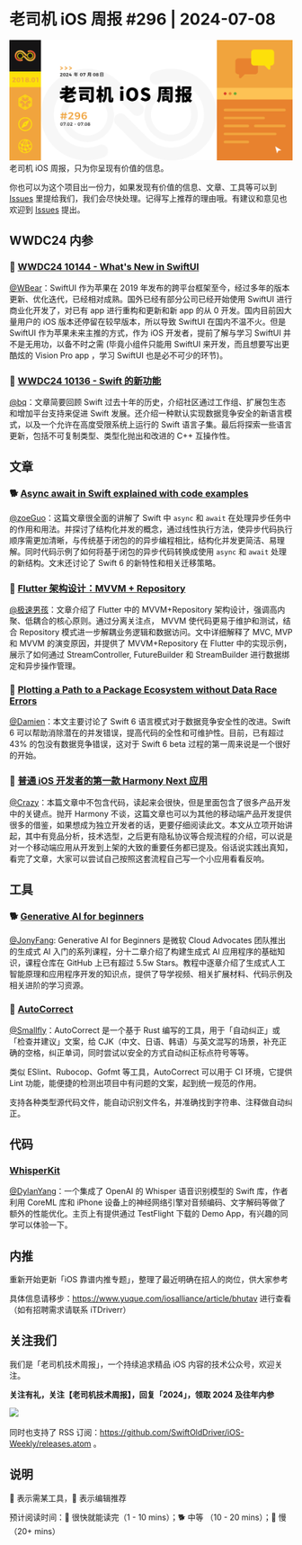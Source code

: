 # 老司机 iOS 周报 #296 | 2024-07-08

![ios-weekly](https://github.com/SwiftOldDriver/iOS-Weekly/blob/master/assets/weekly-header/296.jpg?raw=true)
老司机 iOS 周报，只为你呈现有价值的信息。

你也可以为这个项目出一份力，如果发现有价值的信息、文章、工具等可以到 [Issues](https://github.com/SwiftOldDriver/iOS-Weekly/issues) 里提给我们，我们会尽快处理。记得写上推荐的理由哦。有建议和意见也欢迎到 [Issues](https://github.com/SwiftOldDriver/iOS-Weekly/issues) 提出。

## WWDC24 内参

### 🌟 [WWDC24 10144 - What's New in SwiftUI](https://xiaozhuanlan.com/topic/5931472806)

[@WBear](https://github.com/WBearJ)：SwiftUI 作为苹果在 2019 年发布的跨平台框架至今，经过多年的版本更新、优化迭代，已经相对成熟。国外已经有部分公司已经开始使用 SwiftUI 进行商业化开发了，对已有 app 进行重构和更新和新 app 的从 0 开发。国内目前因大量用户的 iOS 版本还停留在较早版本，所以导致 SwiftUI 在国内不温不火。但是 SwiftUI 作为苹果未来主推的方式，作为 iOS 开发者，提前了解与学习 SwiftUI 并不是无用功，以备不时之需 (毕竟小组件只能用 SwiftUI 来开发，而且想要写出更酷炫的 Vision Pro app ，学习 SwiftUI 也是必不可少的环节)。

### 🌟 [WWDC24 10136 - Swift 的新功能](https://xiaozhuanlan.com/topic/2470951386)

[@bq](https://github.com/bqlin)：文章简要回顾 Swift 过去十年的历史，介绍社区通过工作组、扩展包生态和增加平台支持来促进 Swift 发展。还介绍一种默认实现数据竞争安全的新语言模式，以及一个允许在高度受限系统上运行的 Swift 语言子集。最后将探索一些语言更新，包括不可复制类型、类型化抛出和改进的 C++ 互操作性。

## 文章

### 🐕 [Async await in Swift explained with code examples](https://www.avanderlee.com/swift/async-await/)

[@zoeGuo](https://github.com/zoeGuo)：这篇文章很全面的讲解了 Swift 中 `async` 和 `await` 在处理异步任务中的作用和用法。并探讨了结构化并发的概念，通过线性执行方法，使异步代码执行顺序需更加清晰，与传统基于闭包的的异步编程相比，结构化并发更简洁、易理解。同时代码示例了如何将基于闭包的异步代码转换成使用 `async` 和 `await` 处理的新结构。文末还讨论了 Swift 6 的新特性和相关迁移策略。

### 🐎 [Flutter 架构设计：MVVM + Repository](https://mp.weixin.qq.com/s/pEQmf9LjhpsHQ7SOe33IPg   )

[@极速男孩](https://github.com/ztlyyznf001)：文章介绍了 Flutter 中的 MVVM+Repository 架构设计，强调高内聚、低耦合的核心原则。通过分离关注点， MVVM 使代码更易于维护和测试，结合 Repository 模式进一步解耦业务逻辑和数据访问。文中详细解释了 MVC, MVP 和 MVVM 的演变原因，并提供了 MVVM+Repository 在 Flutter 中的实现示例，展示了如何通过 StreamController, FutureBuilder 和 StreamBuilder 进行数据绑定和异步操作管理。

### 🐎 [Plotting a Path to a Package Ecosystem without Data Race Errors](https://www.swift.org/blog/ready-for-swift-6/)

[@Damien](https://github.com/ZengyiMa)：本文主要讨论了 Swift 6 语言模式对于数据竞争安全性的改进。Swift 6 可以帮助消除潜在的并发错误，提高代码的全性和可维护性。目前，已有超过 43% 的包没有数据竞争错误，这对于 Swift 6 beta 过程的第一周来说是一个很好的开始。

### 🐎 [普通 iOS 开发者的第一款 Harmony Next 应用](https://mp.weixin.qq.com/s/KjydTcbUQAafB6zFIi7yDw)

[@Crazy](https://github.com/jiyan135960)：本篇文章中不包含代码，读起来会很快，但是里面包含了很多产品开发中的关键点。抛开 Harmony 不谈，这篇文章也可以为其他的移动端产品开发提供很多的借鉴，如果想成为独立开发者的话，更要仔细阅读此文。本文从立项开始讲起，其中有竞品分析，技术选型，之后更有隐私协议等合规流程的介绍，可以说是对一个移动端应用从开发到上架的大致的重要任务都已提及。俗话说实践出真知，看完了文章，大家可以尝试自己按照这套流程自己写一个小应用看看反响。

## 工具

### 🐕 [Generative AI for beginners](https://github.com/microsoft/generative-ai-for-beginners)

[@JonyFang](https://github.com/JonyFang): Generative AI for Beginners 是微软 Cloud Advocates 团队推出的生成式 AI 入门的系列课程，分十二章介绍了构建生成式 AI 应用程序的基础知识，课程仓库在 GitHub 上已有超过 5.5w Stars。教程中逐章介绍了生成式人工智能原理和应用程序开发的知识点，提供了导学视频、相关扩展材料、代码示例及相关进阶的学习资源。

### 🐎 [AutoCorrect](https://github.com/huacnlee/autocorrect)

[@Smallfly](https://github.com/iostalks)：AutoCorrect 是一个基于 Rust 编写的工具，用于「自动纠正」或「检查并建议」文案，给 CJK（中文、日语、韩语）与英文混写的场景，补充正确的空格，纠正单词，同时尝试以安全的方式自动纠正标点符号等等。

类似 ESlint、Rubocop、Gofmt 等工具，AutoCorrect 可以用于 CI 环境，它提供 Lint 功能，能便捷的检测出项目中有问题的文案，起到统一规范的作用。

支持各种类型源代码文件，能自动识别文件名，并准确找到字符串、注释做自动纠正。

## 代码

### [WhisperKit](https://github.com/argmaxinc/WhisperKit/)

[@DylanYang](https://github.com/Dylan19Yang)：一个集成了 OpenAI 的 Whisper 语音识别模型的 Swift 库，作者利用 CoreML 库和 iPhone 设备上的神经网络引擎对音频编码、文字解码等做了额外的性能优化。主页上有提供通过 TestFlight 下载的 Demo App，有兴趣的同学可以体验一下。

## 内推

重新开始更新「iOS 靠谱内推专题」，整理了最近明确在招人的岗位，供大家参考

具体信息请移步：<https://www.yuque.com/iosalliance/article/bhutav> 进行查看（如有招聘需求请联系 iTDriverr）

## 关注我们

我们是「老司机技术周报」，一个持续追求精品 iOS 内容的技术公众号，欢迎关注。

**关注有礼，关注【老司机技术周报】，回复「2024」，领取 2024 及往年内参**

![](https://github.com/SwiftOldDriver/iOS-Weekly/blob/master/assets/qrcode_for_wechat.jpg?raw=true)

同时也支持了 RSS 订阅：<https://github.com/SwiftOldDriver/iOS-Weekly/releases.atom> 。

## 说明

🚧 表示需某工具，🌟 表示编辑推荐

预计阅读时间：🐎 很快就能读完（1 - 10 mins）；🐕 中等 （10 - 20 mins）；🐢 慢（20+ mins）

